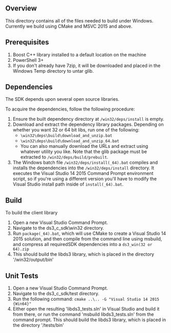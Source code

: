 Overview
--------

This directory contains all of the files needed to build under Windows.
Currently we build using CMake and MSVC 2015 and above.

Prerequisites
-------------

1. Boost C++ library installed to a default location on the machine
2. PowerShell 3+
3. If you don't already have 7zip, it will be downloaded and placed in the Windows Temp directory to untar glib.

Dependencies
------------

The SDK depends upon several open source libraries.

To acquire the dependencies, follow the following procedure:

1. Ensure the built dependency directory at `/win32/deps/install` is empty.
2. Download and extract the dependency library packages.  Depending on whether you want 32 or 64 bit libs, run one of the following:
   * `\win32\deps\build\download_and_unzip.bat`
   * `\win32\deps\build\download_and_unzip_64.bat`
   * You can also manually download the URLs and extract using whatever utility you like. Note that the glib package must be extracted to `/win32/deps/build/prebuilt`.
3. The Windows batch file `/win32/deps/install(_64).bat` compiles and installs the dependencies into the `/win32/deps/install` directory. It executes the Visual Studio 14 2015 Command Prompt environment script, so if you're using a different version you'll have to modify the Visual Studio install path inside of `install(_64).bat`.


Build
-----------

To build the client library


1. Open a new Visual Studio Command Prompt.
2. Navigate to the ds3_c_sdk\win32 directory.
3. Run `package(_64).bat`, which will use CMake to create a Visual Studio 14 2015 solution, and then compile from the command line using msbuild, and compress all requiredSDK dependencies into a `ds3_win(32 or 64).zip`
4. This should build the libds3 library, which is placed in the directory '<root of repo>/win32/output/bin'


Unit Tests
----------

1. Open a new Visual Studio Command Prompt.
2. Navigate to the ds3_c_sdk/test directory.
3. Run the following command: `cmake ..\.. -G "Visual Studio 14 2015 {Win64}"`
4. Either open the resulting 'libds3_tests.sln' in Visual Studio and build it
  from there, or run the command 'msbuild libds3_tests.sln' from the command
  prompt. This should build the libds3 library, which is placed in the directory
  '<root of repo>/tests/bin'
  


